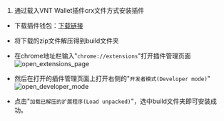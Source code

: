 1. 通过载入VNT Wallet插件crx文件方式安装插件

- 下载插件钱包：[下载链接](http://vntchain.io/download)

- 将下载的zip文件解压得到build文件夹

- 在chrome地址栏输入"`chrome://extensions`"打开插件管理页面
![open_extensions_page](https://raw.githubusercontent.com/vntchain/statics/master/wallet/open_extensions_page.png)  

- 然后在打开的插件管理页面上打开右侧的"`开发者模式(Developer mode)`"
![open_developer_mode](https://raw.githubusercontent.com/vntchain/statics/master/wallet/open_developer_mode.png)  

- 点击"`加载已解压的扩展程序(Load unpacked)`"，选中build文件夹即可安装成功。
